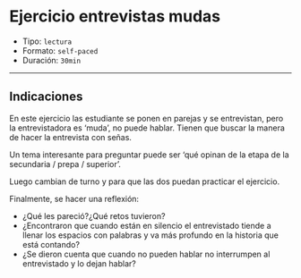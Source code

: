 # Ejercicio entrevistas mudas

- Tipo: `lectura`
- Formato: `self-paced`
- Duración: `30min`

***

## Indicaciones

En este ejercicio las estudiante se ponen en parejas y se entrevistan, pero la
entrevistadora es ‘muda’, no puede hablar. Tienen que buscar la manera de hacer
la entrevista con señas.

Un tema interesante para preguntar puede ser ‘qué opinan de la etapa de la
secundaria / prepa / superior’.

Luego cambian de turno y para que las dos puedan practicar el ejercicio.

Finalmente, se hacer una reflexión:

- ¿Qué les pareció?¿Qué retos tuvieron?
- ¿Encontraron que cuando están en silencio el entrevistado tiende a llenar los
  espacios con palabras y va más profundo en la historia que está contando?
- ¿Se dieron cuenta que cuando no pueden hablar no interrumpen al entrevistado y
  lo dejan hablar?
